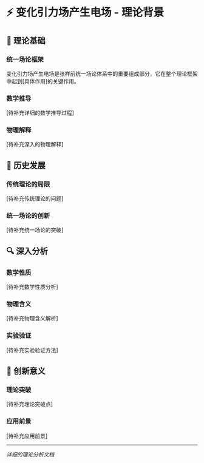 # ⚡ 变化引力场产生电场 - 理论背景

## 🔬 理论基础

### 统一场论框架
变化引力场产生电场是张祥前统一场论体系中的重要组成部分，它在整个理论框架中起到[具体作用]的关键作用。

### 数学推导
[待补充详细的数学推导过程]

### 物理解释
[待补充深入的物理解释]

## 📖 历史发展

### 传统理论的局限
[待补充传统理论的问题]

### 统一场论的创新
[待补充统一场论的突破]

## 🔍 深入分析

### 数学性质
[待补充数学性质分析]

### 物理含义
[待补充物理含义解析]

### 实验验证
[待补充实验验证方法]

## 🌟 创新意义

### 理论突破
[待补充理论突破点]

### 应用前景
[待补充应用前景]

---

*详细的理论分析文档*
